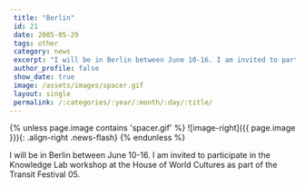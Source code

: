 ```yaml
---
 title: "Berlin"
 id: 21
 date: 2005-05-29
 tags: other
 category: news
 excerpt: "I will be in Berlin between June 10-16. I am invited to participate in the Knowledge Lab workshop at the House of World Cultures as part of the Transit Festival 05...."
 author_profile: false
 show_date: true
 image: /assets/images/spacer.gif
 layout: single
 permalink: /:categories/:year/:month/:day/:title/
---
```

{% unless page.image contains 'spacer.gif' %}
   ![image-right]({{ page.image }}){: .align-right .news-flash}
{% endunless %}

I will be in Berlin between June 10-16. I am invited to participate in the Knowledge Lab workshop at the House of World Cultures as part of the Transit Festival 05.


